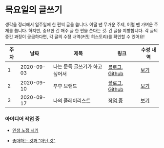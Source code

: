 # 목요일의 글쓰기

생각을 정리해서 일주일에 한 편씩 글을 씁니다. 어떨 땐 무거운 주제, 어떨 땐 가벼운 주제를 씁니다. 하지만, 중요한 건 매주 글 한 편을 쓴다는 것. 긴 글을 지향합니다. 각 글의 중간 과정이 궁금하다면, 각 글의 수정 내역(커밋 히스토리)를 확인할 수 있어요!

| 주차 | 날짜       | 제목                           | 링크                                                         | 수정 내역                                                    |
| ---- | ---------- | ------------------------------ | ------------------------------------------------------------ | ------------------------------------------------------------ |
| 1    | 2020-09-03 | 나는 문득 글쓰기가 하고 싶어서 | [블로그](https://blog.naver.com/jmingyu/222074469809), [Github](./200903_나는_문득_글쓰기가_하고_싶어서.md) | [보기](https://github.com/claudejin/thursdaywriting/commits/master/200903_나는_문득_글쓰기가_하고_싶어서.md) |
| 2    | 2020-09-10 | 부부 브랜드                    | [블로그](https://blog.naver.com/jmingyu/222085611179), [Github](./200910_부부_브랜드.md) | [보기](https://github.com/claudejin/thursdaywriting/commits/master/200910_부부_브랜드.md) |
| 3    | 2020-09-17 | 나의 플레이리스트              | [작업 중](./200917_나의_플레이리스트.md)                     | [보기](https://github.com/claudejin/thursdaywriting/commits/master/200917_나의_플레이리스트.md) |



### 아이디어 작업 중

* [인생 노잼 시기](./990001_인생_노잼_시기.md)

* [좋아하는 것과 "아닌 것"](./990002_좋아하는_것과_아닌_것.md)